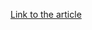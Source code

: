 [Link to the article](https://research.checkpoint.com/2024/hamas-affiliated-threat-actor-expands-to-disruptive-activity/)
